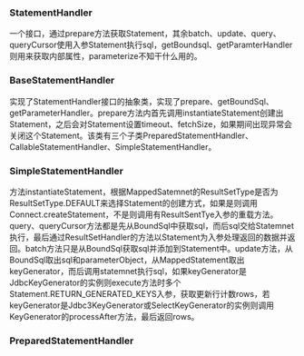 ### StatementHandler
一个接口，通过prepare方法获取Statement，其余batch、update、query、queryCursor使用入参Statement执行sql，getBoundsql、getParamterHandler则用来获取内部属性，parameterize不知干什么用的。
### BaseStatementHandler
实现了StatementHandler接口的抽象类，实现了prepare、getBoundSql、getParameterHandler。prepare方法内首先调用instantiateStatement创建出Statement，之后会对Statement设置timeout、fetchSize，如果期间出现异常会关闭这个Statement。该类有三个子类PreparedStatementHandler、CallableStatementHandler、SimpleStatementHandler。

### SimpleStatementHandler
方法instantiateStatement，根据MappedSatemnet的ResultSetType是否为ResultSetType.DEFAULT来选择Statement的创建方式，如果是则调用Connect.createStatement，不是则调用有ResultSentTye入参的重载方法。query、queryCursor方法都是先从BoundSql中获取sql，而后sql交给Statemnet执行，最后通过ResultSetHandler的方法以Statement为入参处理返回的数据并返回。batch方法只是从BoundSql获取sql并添加到Statement中。update方法，从BoundSql取出sql和parameterObject，从MappedStatement取出keyGenerator，而后调用statemnet执行sql，如果keyGenerator是JdbcKeyGenerator的实例则execute方法时多个Statement.RETURN_GENERATED_KEYS入参，获取更新行计数rows，若keyGenerator是Jdbc3KeyGenerator或SelectKeyGenerator的实例则调用KeyGenerator的processAfter方法，最后返回rows。

### PreparedStatementHandler



